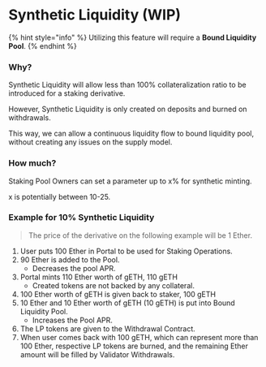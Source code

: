 # Synthetic Liquidity (WIP)

{% hint style="info" %}
Utilizing this feature will require a **Bound Liquidity Pool**.
{% endhint %}

### Why?

Synthetic Liquidity will allow less than 100% collateralization ratio to be introduced for a staking derivative.

However, Synthetic Liquidity is only created on deposits and burned on withdrawals.

This way, we can allow a continuous liquidity flow to bound liquidity pool, without creating any issues on the supply model.&#x20;

### How much?

Staking Pool Owners can set a parameter up to x% for synthetic minting.&#x20;

x is potentially between 10-25.

### Example for **10%** Synthetic Liquidity

> The price of the derivative on the following example will be 1 Ether.

1. User puts 100 Ether in Portal to be used for Staking Operations.
2. 90 Ether is added to the Pool.
   * Decreases the pool APR.
3. Portal mints 110 Ether worth of gETH, 110 gETH
   * Created tokens are not backed by any collateral.
4. 100 Ether worth of gETH is given back to staker, 100 gETH
5. 10 Ether and 10 Ether worth of gETH (10 gETH) is put into Bound Liquidity Pool.
   * Increases the Pool APR.
6. The LP tokens are given to the Withdrawal Contract.
7. When user comes back with 100 gETH, which can represent more than 100 Ether, respective LP tokens are burned, and the remaining Ether amount will be filled by Validator Withdrawals.
